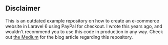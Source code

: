## Disclaimer 

This is an outdated example repository on how to create an e-commerce website in Laravel 6 using PayPal for checkout. I wrote this years ago, and wouldn't recommend you to use this code in production in any way. Check out [the Medium](https://medium.com/@larstwolters/creating-a-simple-webstore-with-paypal-integration-in-laravel-6-7b8c58a4be16) for the blog article regarding this repository.
